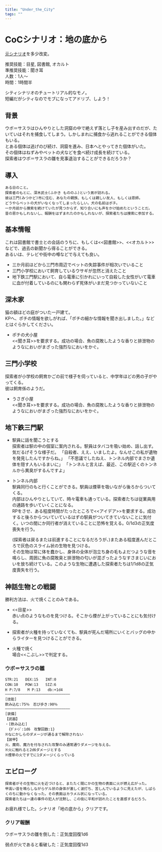 ```yaml
---
title: "Under_the_City"
tags: ""
---
```

# CoCシナリオ：地の底から

[元シナリオ](https://www.pixiv.net/novel/show.php?id=8381369)を多少改変。

推奨技能：目星, 図書館, オカルト  
準推奨技能：聞き耳  
人数：1人～  
時間：1時間半

シティシナリオのチュートリアル的なモノ。  
短編だがシティなのでモブになってアドリブ、しよう！

## 背景

ウボ＝サスラはひんやりとした洞窟の中で絶えず落とし子を産み出すのだが、たいていはそれを捕食してしまう。しかしまれに捕食から逃れることができる個体もいる。  
とある個体は逃げのび続け、洞窟を進み、日本へとやってきた個体がいた。  
その個体はねずみやペットの犬などを食べ続け成長を続けている。  
探索者はウボ＝サスラの雛を見事退治することができるだろうか？

## 導入

    ある日のこと。
    探索者のもとに、深木武士(ふかき もののふ)という男が訪れる。
    彼は三門(みつかど)市に住む、あなたの親族、もしくは親しい友人、もしくは恩師。
    どうやらペットの犬がいなくなってしまったらしい。犬の名前はポチ。
    一か月前から捜索を続けていたが見つからず、知り合いにも声をかけ始めたということだ。
    昔の恩かもしれないし、報酬をはずまれたのかもしれないが、探索者たちは捜索に参加する。

## 基本情報

これは図書館で書士との会話のうちに、もしくは&lt;&lt;図書館>>、&lt;&lt;オカルト>>などで、過去の新聞から得ることができる。  
あるいは、テレビや街中の噂などで与えても良い。

-   三か月前ほどから三門市周辺でペットの失踪事件が相次いでいること
-   三門小学校において飼育しているウサギが忽然と消えたこと
-   地下鉄三門駅において、自ら電車に引かれにいって自殺した女性がいて電車に血が付着しているのにも関わらず死体がいまだ見つかっていないこと

## 深木家

猫の額ほどの庭がついた一戸建て。  
KPへ、ポチの情報を欲しがれば、「ポチの細かな情報を聞き出しました。」などとはぐらかしてください。  

-   ポチの犬小屋  
    &lt;&lt;聞き耳>>を要求する。成功の場合、魚の腐敗したような香りと排泄物のようなにおいがまざった強烈なにおいをかぐ。

## 三門小学校

探索者が小学校の飼育かごの前で様子を伺っていると、中学年ほどの男の子がやってくる。  
彼は飼育係のようだ。

-   うさぎ小屋  
    &lt;&lt;聞き耳>>を要求する。成功の場合、魚の腐敗したような香りと排泄物のようなにおいがまざった強烈なにおいをかぐ。

## 地下鉄三門駅

-   駅員に話を聞こうとする  
    探索者は駅の中の個室に案内される。駅員はタバコを吸い始め、話し出す。  
    気だるげそうな様子だ。
        「自殺者、ええ、いましたよ。なんせこの私が遺物を発見したんですからね。」
        「不思議でしたねえ、トンネル内部でまさか遺体を隠す人もいるまいに」
        「トンネルと言えば、最近、この駅近くのトンネルから異臭がするんですよ」
-   トンネル内部  
    駅員同行のもと行くことができる。駅員は煙草を吸いながら後ろからついてくる。  
    内部はひんやりとしていて、時々電車も通っている。探索者たちは従業員用の通路を歩いていくことになる。  
    RPをさせ、ある程度時間がたったところで&lt;&lt;アイデア>>を要求する。成功すると後ろからついていているはずの駅員がついてきていないことに気付く。いつの間にか同行者が消えていることに恐怖を覚える。0/1d3の正気度喪失を行う。  

    (探索者は戻るまたは前進することになるだろうが、)またある程度進んだところで灰色のスライム状の生物を見つける。  
    その生物は常に体を蠢かし、身体の全体が泡立ち身の毛もよだつような音を鳴らし、周囲に魚の腐敗臭と排泄物の匂いが混ざったようなすさまじいにおいを放ち続けている。このような生物に遭遇した探索者たちは1/1d8の正気度喪失を行う。  

## 神話生物との戦闘

勝利方法は、火で焼くことのみである。

-   &lt;&lt;目星>>  
    赤い点のようなものを見つける。そこから煙が上がっていることにも気付ける。

-   探索者が火種を持っていなくても、駅員が死んだ場所にいくとバッグの中からライターを見つけることができる。

-   火種で焼く  
    場合&lt;&lt;こぶし>>で判定する。

### ウボ＝サスラの雛

    STR:21　　DEX:15　　INT:0  
    CON:10　　POW:13　　SIZ:6  
    H P:7/8　　M P:13　　db:+1d4  
    ――――――――――――――――――――――――――――――  
    [技能]  
    飲み込む:75％　忍び歩き:90％  
    ――――――――――――――――――――――――――――――  
    [装備]  
    【武器】  
    ・[飲み込む]  
    　{ﾀﾞﾒｰｼﾞ:1d6　攻撃回数:1}  
    ※なにかしらのダメージが通るまで解除されない  
    【装甲】  
    火、魔術、魔力を付与された攻撃のみ通常通りダメージを与える。  
    ※火に触れると2d6ダメージとする  
    ※煙草の火ですでに1ダメージくらっている  

## エピローグ

    探索者がその生物に火を近づけると、またたく間にかの生物の表面に火が燃え広がった。
    甲高い音を鳴らしながらゲル状の身体が激しく波打ち、苦しんでいるように見えたが、しばらくのちに動かなくなった。その表面はカラメル状になっている。
    探索者たちは一連の事件の犯人が沈黙し、この街に平和が訪れたことを直感するだろう。

お疲れ様でした。シナリオ「地の底から」クリアです。

### クリア報酬

ウボ＝サスラの雛を倒した：正気度回復1d6

弱点が火であると看破した：正気度回復1d3
